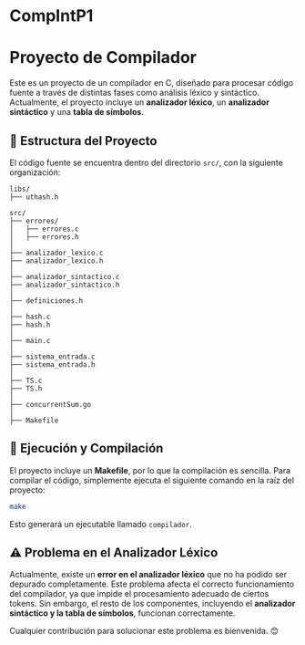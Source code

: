 # CompIntP1
# Proyecto de Compilador

Este es un proyecto de un compilador en C, diseñado para procesar código fuente a través de distintas fases como análisis léxico y sintáctico. Actualmente, el proyecto incluye un **analizador léxico**, un **analizador sintáctico** y una **tabla de símbolos**.

## 📂 Estructura del Proyecto

El código fuente se encuentra dentro del directorio `src/`, con la siguiente organización:

```
libs/
├── uthash.h

src/
├── errores/
│   ├── errores.c
│   ├── errores.h
│
├── analizador_lexico.c
├── analizador_lexico.h
│
├── analizador_sintactico.c
├── analizador_sintactico.h
│
├── definiciones.h
│
├── hash.c
├── hash.h
│
├── main.c
│
├── sistema_entrada.c
├── sistema_entrada.h
│
├── TS.c
├── TS.h
│
├── concurrentSum.go
│
├── Makefile
```

## 🚀 Ejecución y Compilación

El proyecto incluye un **Makefile**, por lo que la compilación es sencilla. Para compilar el código, simplemente ejecuta el siguiente comando en la raíz del proyecto:

```sh
make
```

Esto generará un ejecutable llamado `compilador`.

## ⚠️ Problema en el Analizador Léxico

Actualmente, existe un **error en el analizador léxico** que no ha podido ser depurado completamente. Este problema afecta el correcto funcionamiento del compilador, ya que impide el procesamiento adecuado de ciertos tokens. Sin embargo, el resto de los componentes, incluyendo el **analizador sintáctico y la tabla de símbolos**, funcionan correctamente.

Cualquier contribución para solucionar este problema es bienvenida. 😊
